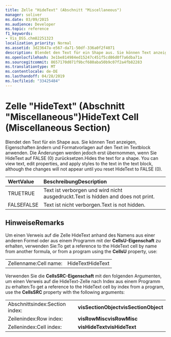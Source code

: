 ```yaml
---
title: Zelle "HideText" (Abschnitt "Miscellaneous")
manager: soliver
ms.date: 03/09/2015
ms.audience: Developer
ms.topic: reference
f1_keywords:
- Vis_DSS.chm82251323
localization_priority: Normal
ms.assetid: 3d23647a-e567-da71-50df-336a0f2f4071
description: Blendet den Text für ein Shape aus. Sie können Text anzeigen, Eigenschaften ändern und Formatvorlagen auf den Text im Textblock anwenden. Die Änderungen werden jedoch erst übernommen, wenn Sie HideText auf FALSE (0) zurücksetzen.
ms.openlocfilehash: 3e1be814984ed15247c451f5cd86d0f7a6dba71a
ms.sourcegitcommit: 8657170d071f9bcf680aba50b9c07f2a4fb82283
ms.translationtype: MT
ms.contentlocale: de-DE
ms.lasthandoff: 04/28/2019
ms.locfileid: "33425484"
---
```

# <a name="hidetext-cell-miscellaneous-section"></a><span data-ttu-id="71dc0-104">Zelle "HideText" (Abschnitt "Miscellaneous")</span><span class="sxs-lookup"><span data-stu-id="71dc0-104">HideText Cell (Miscellaneous Section)</span></span>

<span data-ttu-id="71dc0-p102">Blendet den Text für ein Shape aus. Sie können Text anzeigen, Eigenschaften ändern und Formatvorlagen auf den Text im Textblock anwenden. Die Änderungen werden jedoch erst übernommen, wenn Sie HideText auf FALSE (0) zurücksetzen.</span><span class="sxs-lookup"><span data-stu-id="71dc0-p102">Hides the text for a shape. You can view text, edit properties, and apply styles to the text in the text block, although the changes will not appear until you reset HideText to FALSE (0).</span></span>
  
|<span data-ttu-id="71dc0-107">**Wert**</span><span class="sxs-lookup"><span data-stu-id="71dc0-107">**Value**</span></span>|<span data-ttu-id="71dc0-108">**Beschreibung**</span><span class="sxs-lookup"><span data-stu-id="71dc0-108">**Description**</span></span>|
|:-----|:-----|
| <span data-ttu-id="71dc0-109">TRUE</span><span class="sxs-lookup"><span data-stu-id="71dc0-109">TRUE</span></span>  <br/> | <span data-ttu-id="71dc0-110">Text ist verborgen und wird nicht ausgedruckt.</span><span class="sxs-lookup"><span data-stu-id="71dc0-110">Text is hidden and does not print.</span></span>  <br/> |
| <span data-ttu-id="71dc0-111">FALSE</span><span class="sxs-lookup"><span data-stu-id="71dc0-111">FALSE</span></span>  <br/> | <span data-ttu-id="71dc0-112">Text ist nicht verborgen.</span><span class="sxs-lookup"><span data-stu-id="71dc0-112">Text is not hidden.</span></span>  <br/> |
   
## <a name="remarks"></a><span data-ttu-id="71dc0-113">Hinweise</span><span class="sxs-lookup"><span data-stu-id="71dc0-113">Remarks</span></span>

<span data-ttu-id="71dc0-114">Um einen Verweis auf die Zelle HideText anhand des Namens aus einer anderen Formel oder aus einem Programm mit der **CellsU-Eigenschaft** zu erhalten, verwenden Sie:</span><span class="sxs-lookup"><span data-stu-id="71dc0-114">To get a reference to the HideText cell by name from another formula, or from a program using the **CellsU** property, use:</span></span> 
  
|||
|:-----|:-----|
| <span data-ttu-id="71dc0-115">Zellenname:</span><span class="sxs-lookup"><span data-stu-id="71dc0-115">Cell name:</span></span>  <br/> | <span data-ttu-id="71dc0-116">HideText</span><span class="sxs-lookup"><span data-stu-id="71dc0-116">HideText</span></span>  <br/> |
   
<span data-ttu-id="71dc0-117">Verwenden Sie die **CellsSRC-Eigenschaft** mit den folgenden Argumenten, um einen Verweis auf die HideText-Zelle nach Index aus einem Programm zu erhalten:</span><span class="sxs-lookup"><span data-stu-id="71dc0-117">To get a reference to the HideText cell by index from a program, use the **CellsSRC** property with the following arguments:</span></span> 
  
|||
|:-----|:-----|
| <span data-ttu-id="71dc0-118">Abschnittsindex:</span><span class="sxs-lookup"><span data-stu-id="71dc0-118">Section index:</span></span>  <br/> |<span data-ttu-id="71dc0-119">**visSectionObject**</span><span class="sxs-lookup"><span data-stu-id="71dc0-119">**visSectionObject**</span></span> <br/> |
| <span data-ttu-id="71dc0-120">Zeilenindex:</span><span class="sxs-lookup"><span data-stu-id="71dc0-120">Row index:</span></span>  <br/> |<span data-ttu-id="71dc0-121">**visRowMisc**</span><span class="sxs-lookup"><span data-stu-id="71dc0-121">**visRowMisc**</span></span> <br/> |
| <span data-ttu-id="71dc0-122">Zellenindex:</span><span class="sxs-lookup"><span data-stu-id="71dc0-122">Cell index:</span></span>  <br/> |<span data-ttu-id="71dc0-123">**visHideText**</span><span class="sxs-lookup"><span data-stu-id="71dc0-123">**visHideText**</span></span> <br/> |
   

